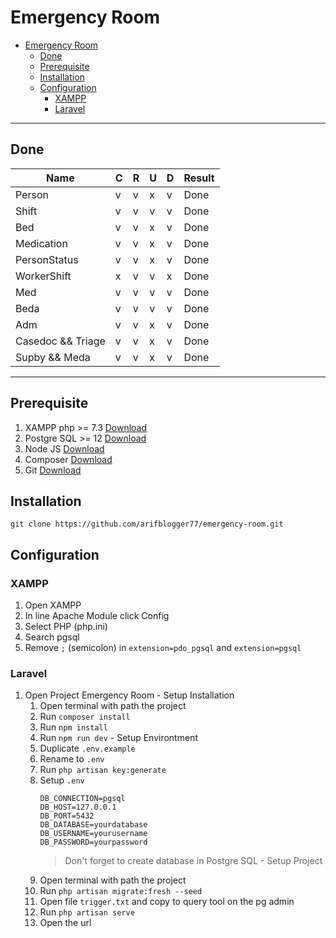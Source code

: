   # Emergency Room

  - [Emergency Room](#emergency-room)
    - [Done](#done)
    - [Prerequisite](#prerequisite)
    - [Installation](#installation)
    - [Configuration](#configuration)
      - [XAMPP](#xampp)
      - [Laravel](#laravel)

  ---

  ## Done
  | Name              | C | R | U | D | Result    |
  | ----------------- | - | - | - | - | --------- |
  | Person            | v | v | x | v | Done      |
  | Shift             | v | v | v | v | Done      |
  | Bed               | v | v | x | v | Done      |
  | Medication        | v | v | x | v | Done      |
  | PersonStatus      | v | v | x | v | Done      |
  | WorkerShift       | x | v | v | x | Done      |
  | Med               | v | v | v | v | Done      |
  | Beda              | v | v | v | v | Done      |
  | Adm               | v | v | x | v | Done      |
  | Casedoc && Triage | v | v | x | v | Done      |
  | Supby && Meda     | v | v | x | v | Done      |

  ---

  ## Prerequisite

  1. XAMPP php >= 7.3 [Download](https://www.apachefriends.org/index.html)
  2. Postgre SQL >= 12 [Download](https://www.postgresql.org)
  3. Node JS [Download](https://nodejs.org/en)
  4. Composer [Download](https://getcomposer.org/download)
  5. Git [Download](https://git-scm.com/downloads)

  ## Installation

  ```
  git clone https://github.com/arifblogger77/emergency-room.git
  ```

  ## Configuration
  ### XAMPP
  1. Open XAMPP
  2. In line Apache Module click Config
  3. Select PHP (php.ini)
  4. Search pgsql
  5. Remove `;` (semicolon) in `extension=pdo_pgsql` and `extension=pgsql`

  ### Laravel
  1. Open Project Emergency Room
    - Setup Installation
      1. Open terminal with path the project
      2. Run `composer install`
      3. Run `npm install`
      4. Run `npm run dev`
    - Setup Environtment 
      1. Duplicate `.env.example`
      2. Rename to `.env`
      3. Run `php artisan key:generate`
      4. Setup `.env`
          ```env
          DB_CONNECTION=pgsql
          DB_HOST=127.0.0.1
          DB_PORT=5432
          DB_DATABASE=yourdatabase
          DB_USERNAME=yourusername
          DB_PASSWORD=yourpassword
          ```
          > Don't forget to create database in Postgre SQL
    - Setup Project
      1. Open terminal with path the project
      2. Run `php artisan migrate:fresh --seed`
      3. Open file `trigger.txt` and copy to query tool on the pg admin
      4. Run `php artisan serve`
      5. Open the url

